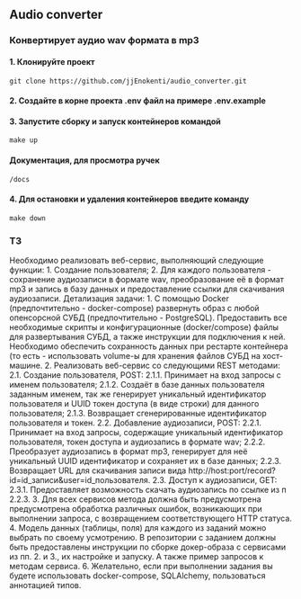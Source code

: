 ## Audio converter

### Конвертирует аудио wav формата в mp3

#### 1. Клонируйте проект
    git clone https://github.com/jjEnokenti/audio_converter.git

#### 2. Создайте в корне проекта .env файл на примере .env.example

#### 3. Запустите сборку и запуск контейнеров командой
    make up

#### Документация, для просмотра ручек
    /docs

#### 4. Для остановки и удаления контейнеров введите команду
    make down

### ТЗ

<p>Необходимо реализовать веб-сервис, выполняющий следующие функции:
1. Создание пользователя;
2. Для каждого пользователя - сохранение аудиозаписи в формате wav,
преобразование её в формат mp3 и запись в базу данных и предоставление
ссылки для скачивания аудиозаписи.
Детализация задачи:
1. С помощью Docker (предпочтительно - docker-compose) развернуть образ с
любой опенсорсной СУБД (предпочтительно - PostgreSQL). Предоставить все
необходимые скрипты и конфигурационные (docker/compose) файлы для
развертывания СУБД, а также инструкции для подключения к ней. Необходимо
обеспечить сохранность данных при рестарте контейнера (то есть -
использовать volume-ы для хранения файлов СУБД на хост-машине.
2. Реализовать веб-сервис со следующими REST методами:
2.1. Создание пользователя, POST:
2.1.1. Принимает на вход запросы с именем пользователя;
2.1.2. Создаёт в базе данных пользователя заданным именем, так же
генерирует уникальный идентификатор пользователя и UUID
токен доступа (в виде строки) для данного пользователя;
2.1.3. Возвращает сгенерированные идентификатор пользователя и
токен.
2.2. Добавление аудиозаписи, POST:
2.2.1. Принимает на вход запросы, содержащие уникальный
идентификатор пользователя, токен доступа и аудиозапись в
формате wav;
2.2.2. Преобразует аудиозапись в формат mp3, генерирует для неё
уникальный UUID идентификатор и сохраняет их в базе данных;
2.2.3. Возвращает URL для скачивания записи вида
http://host:port/record?id=id_записи&user=id_пользователя.
2.3. Доступ к аудиозаписи, GET:
2.3.1. Предоставляет возможность скачать аудиозапись по ссылке из п
2.2.3.
3. Для всех сервисов метода должна быть предусмотрена предусмотрена
обработка различных ошибок, возникающих при выполнении запроса, с
возвращением соответствующего HTTP статуса.
4. Модель данных (таблицы, поля) для каждого из заданий можно выбрать по
своему усмотрению.
В репозитории с заданием должны быть предоставлены инструкции по сборке
докер-образа с сервисами из пп. 2. и 3., их настройке и запуску. А также пример
запросов к методам сервиса.
6. Желательно, если при выполнении задания вы будете использовать
docker-compose, SQLAlchemy, пользоваться аннотацией типов.